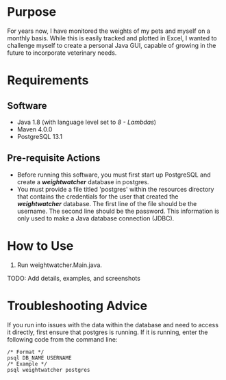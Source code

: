 # Purpose

For years now, I have monitored the weights of my pets and myself on a monthly basis. While this is easily tracked and plotted in Excel, I wanted to challenge myself to create a personal Java GUI, capable of growing in the future to incorporate veterinary needs.

# Requirements
## Software
- Java 1.8 (with language level set to _8 - Lambdas_)
- Maven 4.0.0
- PostgreSQL 13.1
## Pre-requisite Actions
- Before running this software, you must first start up PostgreSQL and create a _**weightwatcher**_ database in postgres.
- You must provide a file titled 'postgres' within the resources directory that contains the credentials for the user that created the _**weightwatcher**_ database. The first line of the file should be the username. The second line should be the password. This information is only used to make a Java database connection (JDBC).

# How to Use
1. Run weightwatcher.Main.java.

TODO: Add details, examples, and screenshots

# Troubleshooting Advice
If you run into issues with the data within the database and need to access it directly, first ensure that postgres is running. If it is running, enter the following code from the command line:
```
/* Format */
psql DB_NAME USERNAME
/* Example */
psql weightwatcher postgres
```